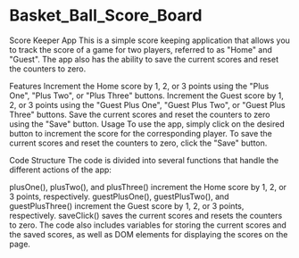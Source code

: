 # Basket_Ball_Score_Board

Score Keeper App
This is a simple score keeping application that allows you to track the score of a game for two players, referred to as "Home" and "Guest". The app also has the ability to save the current scores and reset the counters to zero.

Features
Increment the Home score by 1, 2, or 3 points using the "Plus One", "Plus Two", or "Plus Three" buttons.
Increment the Guest score by 1, 2, or 3 points using the "Guest Plus One", "Guest Plus Two", or "Guest Plus Three" buttons.
Save the current scores and reset the counters to zero using the "Save" button.
Usage
To use the app, simply click on the desired button to increment the score for the corresponding player. To save the current scores and reset the counters to zero, click the "Save" button.

Code Structure
The code is divided into several functions that handle the different actions of the app:

plusOne(), plusTwo(), and plusThree() increment the Home score by 1, 2, or 3 points, respectively.
guestPlusOne(), guestPlusTwo(), and guestPlusThree() increment the Guest score by 1, 2, or 3 points, respectively.
saveClick() saves the current scores and resets the counters to zero.
The code also includes variables for storing the current scores and the saved scores, as well as DOM elements for displaying the scores on the page.